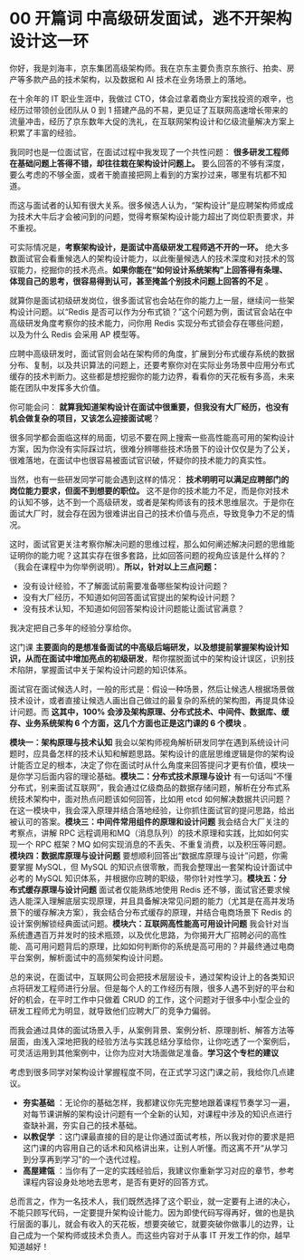 # 00 开篇词 中高级研发面试，逃不开架构设计这一环

你好，我是刘海丰，京东集团高级架构师。我在京东主要负责京东旅行、拍卖、房产等多款产品的技术架构，以及数据和 AI 技术在业务场景上的落地。

在十余年的 IT 职业生涯中，我做过 CTO，体会过拿着商业方案找投资的艰辛，也经历过带领创业团队从 0 到 1 搭建产品的不易，更见证了互联网高速增长带来的流量冲击，经历了京东数年大促的洗礼，在互联网架构设计和亿级流量解决方案上积累了丰富的经验。

我同时也是一位面试官，在面试过程中我发现了一个共性问题： **很多研发工程师在基础问题上答得不错，却往往栽在架构设计问题上。** 要么回答的不够有深度，要么考虑的不够全面，或者干脆直接把网上看到的方案抄过来，哪里有坑都不知道。

而这与面试者的认知有很大关系。很多候选人认为，“架构设计”是应聘架构师或成为技术大牛后才会被问到的问题，觉得考察架构设计能力超出了岗位职责要求，并不重视。

可实际情况是，**考察架构设计，是面试中高级研发工程师逃不开的一环。** 绝大多数面试官会看重候选人的架构设计能力，以此衡量候选人的技术深度和对技术的驾驭能力，挖掘你的技术亮点。**如果你能在“如何设计系统架构”上回答得有条理、体现自己的思考，很容易得到认可，甚至掩盖个别技术问题上回答的不足** 。

就算你是面试初级研发岗位，很多面试官也会站在你的能力上一层，继续问一些架构设计问题。以“Redis 是否可以作为分布式锁？”这个问题为例，面试官会站在中高级研发角度考察你的技术能力，问你用 Redis 实现分布式锁会存在哪些问题，以及为什么 Redis 会采用 AP 模型等。

应聘中高级研发时，面试官则会站在架构师的角度，扩展到分布式缓存系统的数据分布、复制，以及共识算法的问题上，还要考察你对在实际业务场景中应用分布式缓存的技术判断力。这些都是想挖掘你的能力边界，看看你的天花板有多高，未来能在团队中发挥多大价值。

你可能会问： **就算我知道架构设计在面试中很重要，但我没有大厂经历，也没有机会做复杂的项目，又该怎么迎接面试呢**？

很多同学都会面临这样的局面，切忌不要在网上搜索一些高性能高可用的架构设计方案，因为你没有实际踩过坑，很难分辨哪些技术场景下的设计仅仅是为了公关，很难落地，在面试中也很容易被面试官识破，怀疑你的技术能力的真实性。

当然，也有一些研发同学可能会遇到这样的情况： **技术明明可以满足应聘部门的岗位能力要求，但面不到想要的职位。** 这不是你的技术能力不足，而是你对技术的认知不够，达不到一个高级研发，或者是架构师该有的技术思维层次。于是你在面试大厂时，就会存在因为很难讲出自己的技术价值与亮点，导致竞争力不足的情况。

这时，面试官更关注考察你解决问题的思维过程，那么如何阐述解决问题的思维能证明你的能力呢？这其实存在很多套路，比如回答问题的视角应该是什么样的？（我会在课程中为你举例说明）。**所以，针对以上三点问题：**

- 没有设计经验，不了解面试前需要准备哪些架构设计问题？
- 没有大厂经历，不知道如何回答面试官提出的架构设计问题？
- 没有技术认知，不知道如何回答架构设计问题能让面试官满意？

我决定把自己多年的经验分享给你。

这门课 **主要面向的是想准备面试的中高级后端研发，以及想提前掌握架构设计知识，从而在面试中增加亮点的初级研发**，帮你摆脱面试中的架构设计误区，识别技术陷阱，掌握面试中关于架构设计问题的知识体系。

面试官在面试候选人时，一般的形式是：假设一种场景，然后让候选人根据场景做技术设计，或者直接让候选人画出自己做过的最复杂的系统的架构图，再提具体设计问题。而 **这其中，100% 会涉及架构原理、分布式技术、中间件、数据库、缓存、业务系统架构 6 个方面，这几个方面也正是这门课的 6 个模块** 。

**模块一：架构原理与技术认知** 我会以架构师视角解析研发同学在遇到系统设计问题时，应具备怎样的技术认知和解题思路。架构设计的底层思维逻辑是你的架构设计能否立足的根本，决定了你在面试时从什么角度来回答提问才更有价值，模块一是你学习后面内容的理论基础。**模块二：分布式技术原理与设计** 有一句话叫“不懂分布式，别来面试互联网”，我会通过亿级商品的数据存储问题，解析在分布式系统技术架构中，面对热点问题该如何回答，比如用 etcd 如何解决数据共识问题？在这一模块中，我会深入原理并结合落地经验，让你抓住面试官的提问思路，给出被认可的答案。**模块三：中间件常用组件的原理和设计问题** 我会结合大厂关注的考察点，讲解 RPC 远程调用和MQ（消息队列）的技术原理和实践，比如如何实现一个 RPC 框架？MQ 如何实现消息的不丢失、不重复消费，以及积压等问题。**模块四：数据库原理与设计问题** 要想顺利回答出“数据库原理与设计”问题，你需要掌握 MySQL，但 MySQL 的知识点很零散，而我会整理出一套架构设计面试中必考的 MySQL 知识体系，并根据你应聘的职级，带你针对性学习。**模块五：分布式缓存原理与设计问题** 面试者仅能熟练地使用 Redis 还不够，面试官还要求候选人能深入理解底层实现原理，并且具备解决常见问题的能力（尤其是在高并发场景下的缓存解决方案），我会结合分布式缓存的原理，并结合电商场景下 Redis 的设计案例解锁经典面试问题。**模块六：互联网高性能高可用设计问题** 我会针对当系统遭遇百万并发时的技术瓶颈，以及优化思路，为你揭开大厂招聘必问的高性能、高可用问题背后的原理，比如如何判断你的系统是高可用的？并最终通过电商平台案例，解析面试中的高频架构设计问题。

总的来说，在面试中，互联网公司会把技术层层设卡，通过架构设计上的各类知识点将研发工程师进行分层。但是每个人的工作经历有限，很多人遇不到好的平台和好的机会，在平时工作中只做着 CRUD 的工作，这个问题对于很多中小型企业的研发工程师尤为明显，就导致他们应聘大厂的竞争力偏弱。

而我会通过具体的面试场景入手，从案例背景、案例分析、原理剖析、解答方法等层面，由浅入深地把我的经验方法与实践总结分享给你，让你吃透了一个案例后，可灵活运用到其他案例中，让你为应对大场面做足准备。**学习这个专栏的建议**

考虑到很多同学对架构设计掌握程度不同，在正式学习这门课之前，我给你几点建议。

- **夯实基础** ：无论你的基础怎样，我都建议你先完整地跟着课程节奏学习一遍，对每节课讲解的架构设计问题有一个全新的认知，对课程中涉及的知识点进行查缺补漏，夯实自己的技术基础。
- **以教促学** ：这门课最直接的目的是让你通过面试考核，所以我对你的要求是把这门课的内容用自己的话术和风格讲出来，让别人听懂。而这离不开“从学习到分享再到学习”的一个迭代过程。
- **高屋建瓴** ：当你有了一定的实践经验后，我建议你重新学习对应的章节，参考课程内容设身处地地去思考，是否有更好的回答方式。

总而言之，作为一名技术人，我们既然选择了这个职业，就一定要有上进的决心，不能只顾写代码，一定要提升架构设计能力。因为即使代码写得再好，做的也是执行层面的事儿，就会有收入的天花板，想要突破它，就要突破你做事儿的边界，让自己成为一个架构师或技术负责人。而这些内容对于从事 IT 开发工作的你，越早知道越好！
